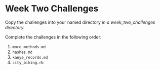 # Week Two Challenges

Copy the challenges into your named directory *in a week_two_challenges directory.*

Complete the challenges in the following order:

1. `more_methods.md`
2. `hashes.md`
3. `kanye_records.md`
4. `city_biking.rb`
